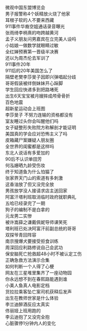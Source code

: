 微观中国东盟博览会  
男子报警称4个妖精放火烧了他家  
耳根子软的人不要来西藏  
911事件华裔空姐通话录音曝光  
张雨绮李柄熹的吻跨越黄河  
孟子义朋友问男嘉宾在立完美人设吗  
小姑娘一做数学就眼睛过敏  
全红婵预赛第一晋级半决赛  
还以为周杰伦去军训了  
911事件20年  
911后的20年美国怎么了  
隔壁老樊李莎旻子因即兴弹唱起分歧  
哥哥假装被绊倒妹妹开心跺脚  
学生回应快递多到把路堵死  
出生6天宝宝被月嫂摔成颅骨骨折  
百色地震  
超新星运动会上班图  
李莎旻子 不努力连输的资格都没有  
室友睡过头你会叫醒他们吗  
女子疑整形失败院方称解剖才能证明  
美国真的学会应对恐怖主义了吗  
皮箱藏尸案嫌疑人朋友圈  
全世界的闺蜜都是这样吗  
东北人说话有多爱加的  
90后不认识单田芳  
何泓姗晒九龄受伤妆  
终于知道鱼为什么怕猫了  
张家界天门山的索道有多刺激  
这香油放了但又没完全放  
男孩放学没人接请求店主送回家  
阿富汗塔利班取消临时政府就职典礼  
五哈已经录完了一期  
狗子的编制不是白拿的  
元龙男二实惨  
被许嵩薛之谦戴佩妮导师课笑死  
塔利班已处决阿富汗前副总统的哥哥  
双探爷青回阵容  
南京搜爆犬要接受拒食训练  
周深回应利路修说自己会武功  
保安脑死亡抢救超48小时不被认定工伤  
正确急救方法演示合集  
如何判断一个人得了心梗  
网友在三星堆里集齐了一座动物园  
你永远想不到在春熙路能遇到谁  
小美人鱼真人电影定档  
货拉拉乘客坠亡案司机获释后发声  
出生在教师世家是什么体验  
李兰迪醉酒反应太真实  
佟丽娅上班用跑的  
李云迪抱了又没完全抱  
心脏骤停1分钟内人的变化  
